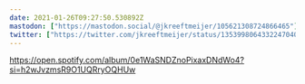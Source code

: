 ```yaml
---
date: 2021-01-26T09:27:50.530892Z
mastodon: ["https://mastodon.social/@jkreeftmeijer/105621308724866465"]
twitter: ["https://twitter.com/jkreeftmeijer/status/1353998064332247040"]
---
```

https://open.spotify.com/album/0e1WaSNDZnoPixaxDNdWo4?si=h2wJvzmsR9O1UQRryOQHUw
